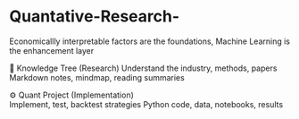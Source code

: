 # Quantative-Research-
Economicallly interpretable factors are the foundations, Machine Learning is the enhancement layer


🧠 Knowledge Tree (Research)	
Understand the industry, methods, papers	Markdown notes, mindmap, reading summaries

⚙️ Quant Project (Implementation)	
Implement, test, backtest strategies	Python code, data, notebooks, results
